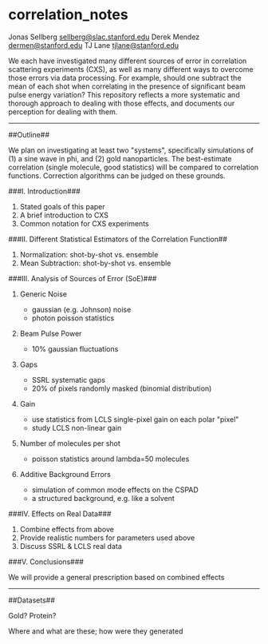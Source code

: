 correlation_notes
=================

Jonas Sellberg <sellberg@slac.stanford.edu>
Derek Mendez <dermen@stanford.edu>
TJ Lane <tjlane@stanford.edu>

We each have investigated many different sources of error in correlation scattering experiments (CXS), as well as many different ways to overcome those errors via data processing. For example, should one subtract the mean of each shot when correlating in the presence of significant beam pulse energy variation? This repository reflects a more systematic and thorough approach to dealing with those effects, and documents our perception for dealing with them.

--------------------------------------------------------------------------------

##Outline##

We plan on investigating at least two "systems", specifically simulations of (1) a sine wave in phi, and (2) gold nanoparticles. The best-estimate correlation (single molecule, good statistics) will be compared to correlation functions. Correction algorithms can be judged on these grounds.

###I. Introduction###

1. Stated goals of this paper
2. A brief introduction to CXS
3. Common notation for CXS experiments

###II. Different Statistical Estimators of the Correlation Function##

1. Normalization: shot-by-shot vs. ensemble
2. Mean Subtraction: shot-by-shot vs. ensemble

###III. Analysis of Sources of Error (SoE)###

1. Generic Noise
	- gaussian (e.g. Johnson) noise
	- photon poisson statistics

2. Beam Pulse Power
	- 10% gaussian fluctuations

3. Gaps
	- SSRL systematic gaps
	- 20% of pixels randomly masked (binomial distribution)

4. Gain
	- use statistics from LCLS single-pixel gain on each polar "pixel"
	- study LCLS non-linear gain

5. Number of molecules per shot
	- poisson statistics around lambda=50 molecules

6. Additive Background Errors
	- simulation of common mode effects on the CSPAD
	- a structured background, e.g. like a solvent

###IV. Effects on Real Data###

1. Combine effects from above
2. Provide realistic numbers for parameters used above
3. Discuss SSRL & LCLS real data

###V. Conclusions###

We will provide a general prescription based on combined effects

--------------------------------------------------------------------------------

##Datasets##

Gold?
Protein?

Where and what are these; how were they generated